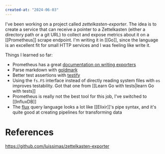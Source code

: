 ```yaml
---
created-at: "2024-06-03"
---
```


I've been working on a project called *zettelkasten-exporter*. The idea is to create a service that can receive a pointer to a Zettelkasten (either a directory path or a git URL) to collect and expose metrics about it on a [[Prometheus]] scrape endpoint. I'm writing it in [[Go]], since the language is an excellent fit for small HTTP services and I was feeling like write it.

Things I learned so far:

- Prometheus has a great [documentation on writing exporters](https://prometheus.io/docs/instrumenting/writing_exporters/)
- Parse markdown with [goldmark](https://github.com/yuin/goldmark)
- Better test assertions with [testify](https://pkg.go.dev/github.com/stretchr/testify@v1.9.0)
- Using the `fs.FS` interface instead of directly reading system files with `os` improves testability. Got that one from [[Learn Go with tests|learn Go with tests]]
- Prometheus is really not the best tool for this job, I've switched to [[InfluxDB]]
- The [flux](https://docs.influxdata.com/flux/v0/) query language looks a lot like [[Elixir]]'s pipe syntax, and it's quite good at creating pipelines for transforming data

# References

https://github.com/luissimas/zettelkasten-exporter

